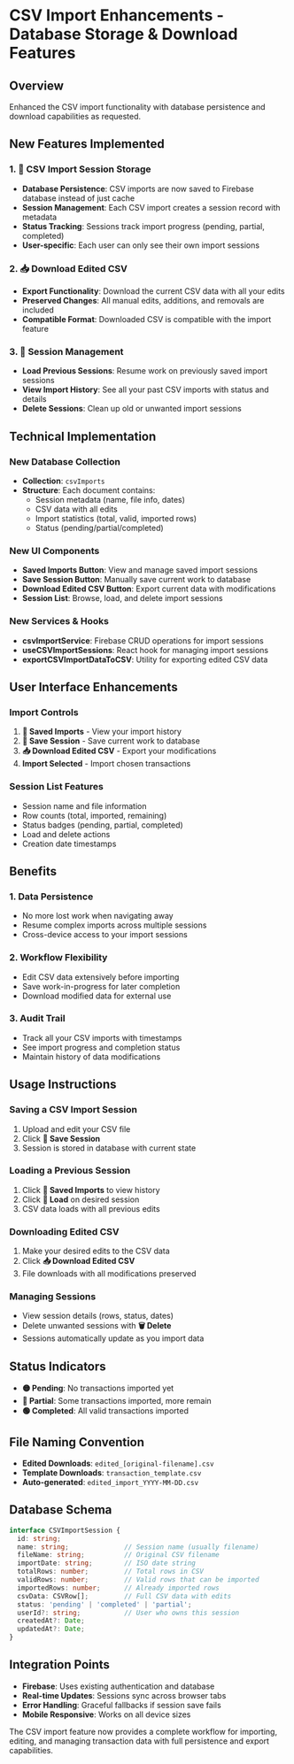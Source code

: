 # CSV Import Enhancements - Database Storage & Download Features

## Overview
Enhanced the CSV import functionality with database persistence and download capabilities as requested.

## New Features Implemented

### 1. 📁 CSV Import Session Storage
- **Database Persistence**: CSV imports are now saved to Firebase database instead of just cache
- **Session Management**: Each CSV import creates a session record with metadata
- **Status Tracking**: Sessions track import progress (pending, partial, completed)
- **User-specific**: Each user can only see their own import sessions

### 2. 📥 Download Edited CSV
- **Export Functionality**: Download the current CSV data with all your edits
- **Preserved Changes**: All manual edits, additions, and removals are included
- **Compatible Format**: Downloaded CSV is compatible with the import feature

### 3. 🔄 Session Management
- **Load Previous Sessions**: Resume work on previously saved import sessions
- **View Import History**: See all your past CSV imports with status and details
- **Delete Sessions**: Clean up old or unwanted import sessions

## Technical Implementation

### New Database Collection
- **Collection**: `csvImports`
- **Structure**: Each document contains:
  - Session metadata (name, file info, dates)
  - CSV data with all edits
  - Import statistics (total, valid, imported rows)
  - Status (pending/partial/completed)

### New UI Components
- **Saved Imports Button**: View and manage saved import sessions
- **Save Session Button**: Manually save current work to database
- **Download Edited CSV Button**: Export current data with modifications
- **Session List**: Browse, load, and delete import sessions

### New Services & Hooks
- **csvImportService**: Firebase CRUD operations for import sessions
- **useCSVImportSessions**: React hook for managing import sessions
- **exportCSVImportDataToCSV**: Utility for exporting edited CSV data

## User Interface Enhancements

### Import Controls
1. **📂 Saved Imports** - View your import history
2. **💾 Save Session** - Save current work to database  
3. **📥 Download Edited CSV** - Export your modifications
4. **Import Selected** - Import chosen transactions

### Session List Features
- Session name and file information
- Row counts (total, imported, remaining)
- Status badges (pending, partial, completed)
- Load and delete actions
- Creation date timestamps

## Benefits

### 1. **Data Persistence**
- No more lost work when navigating away
- Resume complex imports across multiple sessions
- Cross-device access to your import sessions

### 2. **Workflow Flexibility**
- Edit CSV data extensively before importing
- Save work-in-progress for later completion
- Download modified data for external use

### 3. **Audit Trail**
- Track all your CSV imports with timestamps
- See import progress and completion status
- Maintain history of data modifications

## Usage Instructions

### Saving a CSV Import Session
1. Upload and edit your CSV file
2. Click **💾 Save Session** 
3. Session is stored in database with current state

### Loading a Previous Session
1. Click **📂 Saved Imports** to view history
2. Click **📂 Load** on desired session
3. CSV data loads with all previous edits

### Downloading Edited CSV
1. Make your desired edits to the CSV data
2. Click **📥 Download Edited CSV**
3. File downloads with all modifications preserved

### Managing Sessions
- View session details (rows, status, dates)
- Delete unwanted sessions with **🗑️ Delete**
- Sessions automatically update as you import data

## Status Indicators

- **🟡 Pending**: No transactions imported yet
- **🔵 Partial**: Some transactions imported, more remain
- **🟢 Completed**: All valid transactions imported

## File Naming Convention

- **Edited Downloads**: `edited_[original-filename].csv`
- **Template Downloads**: `transaction_template.csv`
- **Auto-generated**: `edited_import_YYYY-MM-DD.csv`

## Database Schema

```typescript
interface CSVImportSession {
  id: string;
  name: string;              // Session name (usually filename)
  fileName: string;          // Original CSV filename
  importDate: string;        // ISO date string
  totalRows: number;         // Total rows in CSV
  validRows: number;         // Valid rows that can be imported
  importedRows: number;      // Already imported rows
  csvData: CSVRow[];         // Full CSV data with edits
  status: 'pending' | 'completed' | 'partial';
  userId?: string;           // User who owns this session
  createdAt?: Date;
  updatedAt?: Date;
}
```

## Integration Points

- **Firebase**: Uses existing authentication and database
- **Real-time Updates**: Sessions sync across browser tabs
- **Error Handling**: Graceful fallbacks if session save fails
- **Mobile Responsive**: Works on all device sizes

The CSV import feature now provides a complete workflow for importing, editing, and managing transaction data with full persistence and export capabilities.
